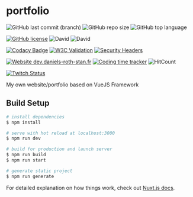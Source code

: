 # portfolio
![GitHub last commit (branch)](https://img.shields.io/github/last-commit/mrstandu33/Portfolio/dev)
![GitHub repo size](https://img.shields.io/github/repo-size/mrstandu33/Portfolio)
![GitHub top language](https://img.shields.io/github/languages/top/mrstandu33/Portfolio)

[![GitHub license](https://img.shields.io/github/license/mrstandu33/portfolio.svg)](https://github.com/mrstandu33/Portfolio/blob/dev/LICENSE)
![David](https://img.shields.io/david/mrstandu33/Portfolio)
![David](https://img.shields.io/david/dev/mrstandu33/Portfolio)

[![Codacy Badge](https://app.codacy.com/project/badge/Grade/e067cba91c0b4251a8243769f40e005f)](https://www.codacy.com?utm_source=github.com&amp;utm_medium=referral&amp;utm_content=mrstandu33/Portfolio&amp;utm_campaign=Badge_Grade)
[![W3C Validation](https://img.shields.io/w3c-validation/html?label=w3c%20HTML%20validator&targetUrl=https%3A%2F%2Fdev.daniels-roth-stan.fr%2F)](https://validator.w3.org/nu/?doc=https%3A%2F%2Fdev.daniels-roth-stan.fr%2F)
[![Security Headers](https://img.shields.io/security-headers?url=https%3A%2F%2Fdev.daniels-roth-stan.fr)](https://securityheaders.com/?q=https%3A%2F%2Fdev.daniels-roth-stan.fr&followRedirects=on)

[![Website dev.daniels-roth-stan.fr](https://img.shields.io/website-up-down-green-red/https/dev.daniels-roth-stan.fr.svg)](https://dev.daniels-roth-stan.fr/)
[![Coding time tracker](https://wakatime.com/badge/github/mrstandu33/Portfolio.svg)](https://wakatime.com/badge/github/mrstandu33/Portfolio)
![HitCount](http://hits.dwyl.io/mrstandu33/Portfolio.svg)

[![Twitch Status](https://img.shields.io/twitch/status/mrstandu33)](https://twitch.tv/mrstandu33)

My own website/portfolio based on VueJS Framework

## Build Setup

```bash
# install dependencies
$ npm install

# serve with hot reload at localhost:3000
$ npm run dev

# build for production and launch server
$ npm run build
$ npm run start

# generate static project
$ npm run generate
```

For detailed explanation on how things work, check out [Nuxt.js docs](https://nuxtjs.org).
